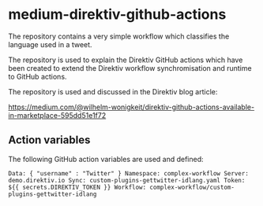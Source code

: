 # medium-direktiv-github-actions

The repository contains a very simple workflow which classifies the language used in a tweet. 

The repository is used to explain the Direktiv GitHub actions which have been created to extend the Direktiv workflow synchromisation and runtime to GitHub actions.

The repository is used and discussed in the Direktiv blog article: 

https://medium.com/@wilhelm-wonigkeit/direktiv-github-actions-available-in-marketplace-595dd51e1f72

## Action variables

The following GitHub action variables are used and defined:

`Data: { "username" : "Twitter" }
Namespace: complex-workflow
Server: demo.direktiv.io
Sync: custom-plugins-gettwitter-idlang.yaml
Token: ${{ secrets.DIREKTIV_TOKEN }}
Workflow: complex-workflow/custom-plugins-gettwitter-idlang`
